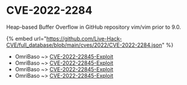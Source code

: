 # CVE-2022-2284

Heap-based Buffer Overflow in GitHub repository vim/vim prior to 9.0.

{% embed url="https://github.com/Live-Hack-CVE/full_database/blob/main/cves/2022/CVE-2022-2284.json" %}


* OmriBaso ~> [CVE-2022-22845-Exploit](https://www.alice-snow.ru/2022/database/cve-2022-2284/cve-2022-22845-exploit-omribaso)
* OmriBaso ~> [CVE-2022-22845-Exploit](https://www.alice-snow.ru/2022/database/cve-2022-2284/cve-2022-22845-exploit-omribaso)
* OmriBaso ~> [CVE-2022-22845-Exploit](https://www.alice-snow.ru/2022/database/cve-2022-2284/cve-2022-22845-exploit-omribaso)
* OmriBaso ~> [CVE-2022-22845-Exploit](https://www.alice-snow.ru/2022/database/cve-2022-2284/cve-2022-22845-exploit-omribaso)